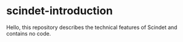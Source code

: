 # scindet-introduction
Hello, this repository describes the technical features of Scindet and contains no code.
